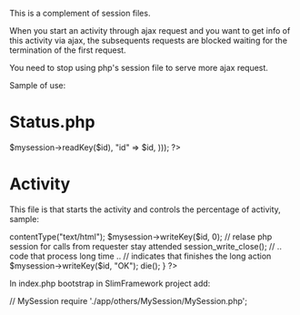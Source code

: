 This is a complement of session files.

When you start an activity through ajax request and you want to get info of this activity via ajax, 
the subsequents requests are blocked waiting for the termination of the first request.

You need to stop using php's session file to serve more ajax request.

Sample of use:

Status.php
==========

<?php
    if (isset($_REQUEST['sid'])) session_id($_REQUEST['sid']);
    session_start();
    
    // MySession
    require '../MySession/MySession.php';
    $mysession = new MySession(session_id());
    
    $id = isset($_REQUEST['id'])?$_REQUEST['id']:'';
    
   
    // this sends to requester the percent of activiy and id,
    // normally the requester is a javascript routine and for not
    // use global id vars now this script returns id
    print(json_encode(array(
                        "p"  => $mysession->readKey($id),
                        "id" => $id,
         )));
    
        
?>



Activity
========
This file is that starts the activity and controls the percentage of activity,
sample:

<?php

function process_demo(){

    // ..code..

    $mysession = new MySession( session_id() );
    
    $app->contentType("text/html");
    
    $mysession->writeKey($id, 0);
    
    // relase php session for calls from requester stay attended
    session_write_close();
    
    // .. code that process long time ..
    
    // indicates that finishes the long action
    $mysession->writeKey($id, "OK");
    
    die();    
}

?>



In index.php bootstrap in SlimFramework project add:


// MySession
require './app/others/MySession/MySession.php';  
